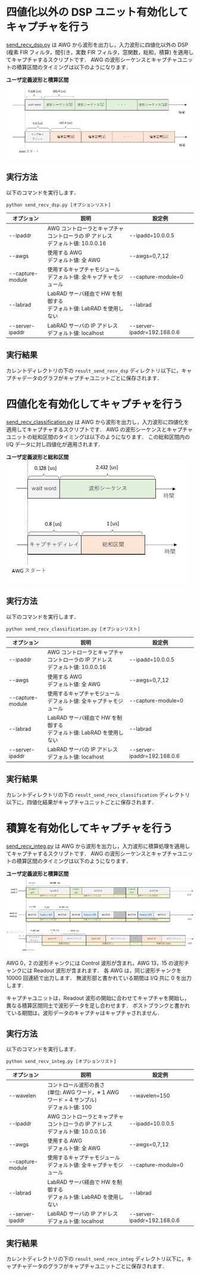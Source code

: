 # 四値化以外の DSP ユニット有効化してキャプチャを行う

[send_recv_dsp.py](./send_recv_dsp.py) は AWG から波形を出力し，入力波形に四値化以外の DSP (複素 FIR フィルタ，間引き，実数 FIR フィルタ，窓関数，総和，積算) を適用してキャプチャするスクリプトです．
AWG の波形シーケンスとキャプチャユニットの積算区間のタイミングは以下のようになります．


**ユーザ定義波形と積算区間**  
![ユーザ定義波形と積算区間](./img/wave_seq_and_integ_sec_0.png)


## 実行方法

以下のコマンドを実行します．

```
python send_recv_dsp.py [オプションリスト]
```

|  オプション  |  説明 | 設定例 |
| ---- | ---- | ---- |
|--ipaddr| AWG コントローラとキャプチャコントローラの IP アドレス <br> デフォルト値: 10.0.0.16 | --ipadd=10.0.0.5 |
|--awgs| 使用する AWG <br> デフォルト値: 全 AWG | --awgs=0,7,12 |
|--capture-module| 使用するキャプチャモジュール <br> デフォルト値: 全キャプチャモジュール | --capture-module=0 |
|--labrad| LabRAD サーバ経由で HW を制御する <br> デフォルト値: LabRAD を使用しない| --labrad |
|--server-ipaddr| LabRAD サーバの IP アドレス <br> デフォルト値: localhost | --server-ipaddr=192.168.0.6 |

## 実行結果

カレントディレクトリの下の `result_send_recv_dsp` ディレクトリ以下に，キャプチャデータのグラフがキャプチャユニットごとに保存されます．


# 四値化を有効化してキャプチャを行う
[send_recv_classification.py](./send_recv_classification.py) は AWG から波形を出力し，入力波形に四値化を適用してキャプチャするスクリプトです．
AWG の波形シーケンスとキャプチャユニットの総和区間のタイミングは以下のようになります．
この総和区間内の I/Q データに対し四値化が適用されます．

**ユーザ定義波形と総和区間**  
![ユーザ定義波形と総和区間](./img/wave_seq_and_sum_sec_0.png)


## 実行方法

以下のコマンドを実行します．

```
python send_recv_classification.py [オプションリスト]
```

|  オプション  |  説明 | 設定例 |
| ---- | ---- | ---- |
|--ipaddr| AWG コントローラとキャプチャコントローラの IP アドレス <br> デフォルト値: 10.0.0.16 | --ipadd=10.0.0.5 |
|--awgs| 使用する AWG <br> デフォルト値: 全 AWG | --awgs=0,7,12 |
|--capture-module| 使用するキャプチャモジュール <br> デフォルト値: 全キャプチャモジュール | --capture-module=0 |
|--labrad| LabRAD サーバ経由で HW を制御する <br> デフォルト値: LabRAD を使用しない| --labrad |
|--server-ipaddr| LabRAD サーバの IP アドレス <br> デフォルト値: localhost | --server-ipaddr=192.168.0.6 |

## 実行結果

カレントディレクトリの下の `result_send_recv_classification` ディレクトリ以下に，四値化結果がキャプチャユニットごとに保存されます．


# 積算を有効化してキャプチャを行う

[send_recv_integ.py](./send_recv_integ.py) は AWG から波形を出力し，入力波形に積算処理を適用してキャプチャするスクリプトです．
AWG の波形シーケンスとキャプチャユニットの積算区間のタイミングは以下のようになります．

**ユーザ定義波形と積算区間**  
![ユーザ定義波形と積算区間](./img/wave_seq_and_integ_sec_1.png)

AWG 0，2 の波形チャンクには Control 波形が含まれ，AWG 13，15 の波形チャンクには Readout 波形が含まれます．
各 AWG は，同じ波形チャンクを 10000 回連続で出力します．
無波形部と書かれている期間は I/Q 共に 0 を出力します.

キャプチャユニットは，Readout 波形の開始に合わせてキャプチャを開始し，
異なる積算区間同士で波形データを足し合わせます．
ポストブランクと書かれている期間は，波形データのキャプチャはキャプチャされません．

## 実行方法

以下のコマンドを実行します．

```
python send_recv_integ.py [オプションリスト]
```

|  オプション  |  説明 | 設定例 |
| ---- | ---- | ---- |
|--wavelen | コントロール波形の長さ <br> (単位: AWG ワード，※ 1 AWG ワード = 4 サンプル) <br> デフォルト値: 100 | --wavelen=150 |
|--ipaddr| AWG コントローラとキャプチャコントローラの IP アドレス <br> デフォルト値: 10.0.0.16 | --ipadd=10.0.0.5 |
|--awgs| 使用する AWG <br> デフォルト値: 全 AWG | --awgs=0,7,12 |
|--capture-module| 使用するキャプチャモジュール <br> デフォルト値: 全キャプチャモジュール | --capture-module=0 |
|--labrad| LabRAD サーバ経由で HW を制御する <br> デフォルト値: LabRAD を使用しない| --labrad |
|--server-ipaddr| LabRAD サーバの IP アドレス <br> デフォルト値: localhost | --server-ipaddr=192.168.0.6 |


## 実行結果

カレントディレクトリの下の `result_send_recv_integ` ディレクトリ以下に，キャプチャデータのグラフがキャプチャユニットごとに保存されます．
